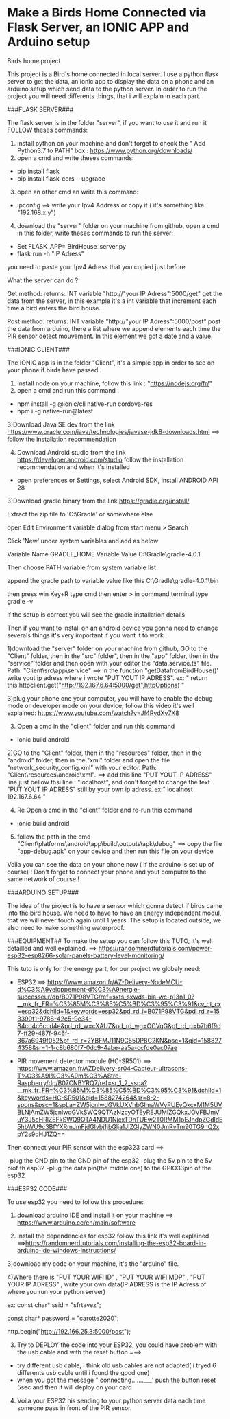 # Make a Birds Home Connected via Flask Server, an IONIC APP and Arduino setup
Birds home project 

This project is a Bird's home connected in local server. I use a python flask server to get the data, an ionic app to display the data on a phone and an arduino setup which send data to the python server. In order to run the project you will need differents things, that i will explain in each part. 



###FLASK SERVER###

The flask server is in the folder "server", if you want to use it and run it  FOLLOW theses commands: 

1) install python on your machine and don't forget to check the " Add Python3.7 to PATH" box : https://www.python.org/downloads/ 
1) open a cmd and write theses commands: 
- pip install flask 
- pip install flask-cors --upgrade

3) open an other cmd an write this command: 
- ipconfig 
==> write your Ipv4 Address or copy it ( it's something like "192.168.x.y") 

4) download the "server" folder on your machine from github, open a cmd in this folder, write theses commands to run the server:
- Set FLASK_APP= BirdHouse_server.py
- flask run -h "IP Adress"

you need to paste your Ipv4 Adress that you copied just before 

What the server can do ? 


Get method: 
returns: INT variable 
"http://"your IP Adress":5000/get"
get the data from the server, in this example it's a int variable that increment each time a bird enters the bird house. 

Post method: 
returns: INT variable
"http://"your IP Adress":5000/post"
post the data from arduino, there a list where we append elements each time the PIR sensor detect mouvement.
In this element we got a date and a value.



###IONIC CLIENT### 

The IONIC app is in the folder "Client", it's a simple app in order to see on your phone if birds have passed . 

1) Install node on your machine, follow this link : "https://nodejs.org/fr/"
2) open a cmd and run this command : 
- npm install -g @ionic/cli native-run cordova-res
- npm i -g native-run@latest

3)Download Java SE dev from the link  https://www.oracle.com/java/technologies/javase-jdk8-downloads.html
==> follow the installation recommendation


4) Download Android studio from the link https://developer.android.com/studio
follow the installation recommendation and when it's installed
- open preferences or Settings, select Android SDK, install ANDROID API 28 
 

3)Download gradle binary from the link  https://gradle.org/install/

Extract the zip file to 'C:\Gradle' or somewhere else

open Edit Environment variable dialog from start menu > Search

Click 'New' under system variables and add as below

Variable Name GRADLE_HOME Variable Value C:\Gradle\gradle-4.0.1

Then choose PATH variable from system variable list

append the gradle path to variable value like this C:\Gradle\gradle-4.0.1\bin

then press win Key+R type cmd then enter > in command terminal type gradle -v

if the setup is correct you will see the gradle installation details

Then if you want to install on an android device you gonna need to change severals things it's very important if you want it to work :

1)download the "server" folder on your machine from github, GO to the "Client" folder, then in the "src" folder", then in the "app" folder, then in the "service" folder and then open with your editor the "data.service.ts" file. Path: "Client\src\app\service"
==>  in the function "getDatafromBirdHouse()' write  yout ip adress where i wrote "PUT YOUT IP ADRESS". 
ex: " return this.httpclient.get("http://192.167.6.64:5000/get",httpOptions) "



3)plug your phone one your computer, you will have to enable the debug mode or developer mode on your device, follow this video it's well explained: https://www.youtube.com/watch?v=Jf4RydXv7X8

3) Open a cmd in the "client" folder and run this command
- ionic build android

2)GO to the "Client" folder, then in the "resources" folder, then in the "android" folder, then in the "xml" folder and open the file "network_security_config.xml" with your editor. Path: "Client\resources\android\xml".
==> add this line "<domain>PUT YOUT IP ADRESS</domain>" line just bellow thsi line :
"<domain includeSubdomains="true">localhost</domain>", and don't forget to change the text "PUT YOUT IP ADRESS" still by your own ip adress. 
ex:" <domain-config cleartextTrafficPermitted="true">
        <domain includeSubdomains="true">localhost</domain>
        <domain>192.167.6.64</domain>
    </domain-config> "

4) Re Open a cmd in the "client" folder and re-run this command
- ionic build android

5) follow the path in the cmd "Client\platforms\android\app\build\outputs\apk\debug"
==> copy the file "app-debug.apk" on your device and then run this file on your device

Voila you can see the data on your phone now ( if the arduino is set up of course) ! Don't forget to connect your phone and yout computer to the same network of course ! 


###ARDUINO SETUP###

The idea of the project is to have a sensor which gonna detect if birds came into the bird house. We need to have to have an energy independent modul, that we will never touch again until 1 years. The setup is located outside, we also need to make something waterproof. 

###EQUIPMENT##
To make the setup you can follow this TUTO, it's well detailled and well explained. ==> https://randomnerdtutorials.com/power-esp32-esp8266-solar-panels-battery-level-monitoring/


This tuto is only for the energy part, for our project we globaly need:
- ESP32 ==>
https://www.amazon.fr/AZ-Delivery-NodeMCU-d%C3%A9veloppement-d%C3%A9nergie-successeur/dp/B071P98VTG/ref=sxts_sxwds-bia-wc-p13n1_0?__mk_fr_FR=%C3%85M%C3%85%C5%BD%C3%95%C3%91&cv_ct_cx=esp32&dchild=1&keywords=esp32&pd_rd_i=B071P98VTG&pd_rd_r=153390f1-9788-42c5-9e34-84cc4c6ccd4e&pd_rd_w=cXAUZ&pd_rd_wg=OCVqG&pf_rd_p=b7b6f9d7-ff29-487f-946f-367a6949f052&pf_rd_r=2YBFMJ11N9C55DP8C2KN&psc=1&qid=1588274358&sr=1-1-c8b680f7-0dc9-4abe-aa5a-ccfde0ac07ae

- PIR movement detector module (HC-SR501) ==>
https://www.amazon.fr/AZDelivery-sr04-Capteur-ultrasons-T%C3%A9l%C3%A9m%C3%A8tre-Raspberry/dp/B07CNBYRQ7/ref=sr_1_2_sspa?__mk_fr_FR=%C3%85M%C3%85%C5%BD%C3%95%C3%91&dchild=1&keywords=HC-SR501&qid=1588274264&sr=8-2-spons&psc=1&spLa=ZW5jcnlwdGVkUXVhbGlmaWVyPUEyQkcxM1M5UVBLNjAmZW5jcnlwdGVkSWQ9QTAzNzcyOTEyREJUMlZGQkxJOVFBJmVuY3J5cHRlZEFkSWQ9QTA4NDU1NjcxTDhTUEw2T0RMM1pEJndpZGdldE5hbWU9c3BfYXRmJmFjdGlvbj1jbGlja1JlZGlyZWN0JmRvTm90TG9nQ2xpY2s9dHJ1ZQ==


Then connect your PIR sensor with the esp323 card ==>

-plug the GND pin to the GND pin of the esp32
-plug the 5v pin to the 5v piof th esp32
-plug the data pin(the middle one) to the GPIO33pin of the esp32 


###ESP32 CODE###

To use esp32 you need to follow this procedure: 

1) download arduino IDE and install it on your machine ==> https://www.arduino.cc/en/main/software

2) Install the dependencies for esp32 
follow this link it's well explained ==>https://randomnerdtutorials.com/installing-the-esp32-board-in-arduino-ide-windows-instructions/

3)download my code on your machine, it's the "arduino" file.

4)Where there is "PUT YOUR WIFI ID" , "PUT YOUR WIFI MDP" , "PUT YOUR IP ADRESS" , write your own data(IP ADRESS is the IP Adress of where you run your python server) 

ex:
const char* ssid = "sfrtavez";

const char* password =  "carotte2020";

http.begin("http://192.166.25.3:5000/post");

3) Try to DEPLOY the code into your ESP32, you could have problem with the usb cable and with the reset button ===>
- try different usb cable, i think old usb cables are not adapted( i tryed 6 differents usb cable until i found the good one)
- when you got the message " connecting.......___' push the button reset 5sec and then it will deploy on your card



4) Voila your ESP32 his sending to your python server data each time someone pass in front of the PIR sensor.




